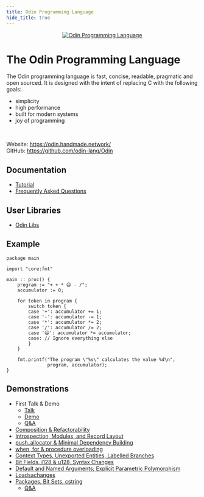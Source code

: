```yaml
---
title: Odin Programming Language
hide_title: true
---
```

<center>
<a href="//http://odin-lang.org">
<div style="width: 20em"><img alt="Odin Programming Language" src="/images/odin/logo-slim.png"></div>
</a>
</center>

# The Odin Programming Language

The Odin programming language is fast, concise, readable, pragmatic and open sourced. It is designed with the intent of replacing C with the following goals:

* simplicity
* high performance
* built for modern systems
* joy of programming

<br>

Website: <https://odin.handmade.network/><br>
GitHub:  <https://github.com/odin-lang/Odin>


## Documentation

* [Tutorial](https://odin.handmade.network/wiki/3329-odin_tutorial)
* [Frequently Asked Questions](https://github.com/odin-lang/Odin/wiki/Frequently-Asked-Questions-(FAQ))

## User Libraries

* [Odin Libs](https://github.com/odin-lang/odin-libs)

## Example

```odin
package main

import "core:fmt"

main :: proc() {
	program := "+ + * 😃 - /";
	accumulator := 0;

	for token in program {
		switch token {
		case '+': accumulator += 1;
		case '-': accumulator -= 1;
		case '*': accumulator *= 2;
		case '/': accumulator /= 2;
		case '😃': accumulator *= accumulator;
		case: // Ignore everything else
		}
	}

	fmt.printf("The program \"%s\" calculates the value %d\n",
	           program, accumulator);
}
```

## Demonstrations
* First Talk & Demo
	- [Talk](https://youtu.be/TMCkT-uASaE?t=338)
	- [Demo](https://youtu.be/TMCkT-uASaE?t=1800)
	- [Q&A](https://youtu.be/TMCkT-uASaE?t=5749)
* [Composition & Refactorability](https://www.youtube.com/watch?v=n1wemZfcbXM)
* [Introspection, Modules, and Record Layout](https://www.youtube.com/watch?v=UFq8rhWhx4s)
* [push_allocator & Minimal Dependency Building](https://www.youtube.com/watch?v=f_LGVOAMb78)
* [when, for & procedure overloading](https://www.youtube.com/watch?v=OzeOekzyZK8)
* [Context Types, Unexported Entities, Labelled Branches](https://www.youtube.com/watch?v=CkHVwT1Qk-g)
* [Bit Fields, i128 & u128, Syntax Changes](https://www.youtube.com/watch?v=NlTutcLyF64)
* [Default and Named Arguments; Explicit Parametric Polymorphism](https://www.youtube.com/watch?v=-XQZE6S6zUU)
* [Loadsachanges](https://www.youtube.com/watch?v=ar0vFMoMtrI)
* [Packages, Bit Sets, cstring](https://youtu.be/b8bJbjiXZrQ)
	- [Q&A](https://youtu.be/5jmxyIfyyTk)
